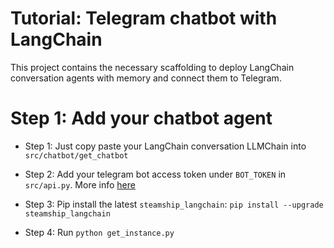 # Tutorial: Telegram chatbot with LangChain 

This project contains the necessary scaffolding to deploy LangChain conversation agents with memory and connect them to Telegram.


# Step 1: Add your chatbot agent 

- Step 1: Just copy paste your LangChain conversation LLMChain into `src/chatbot/get_chatbot`


- Step 2: Add your telegram bot access token under `BOT_TOKEN` in `src/api.py`. More info [here](docs/register-telegram-bot.md)


- Step 3: Pip install the latest `steamship_langchain`: `pip install --upgrade steamship_langchain`


- Step 4: Run `python get_instance.py`
